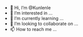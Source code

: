 - 👋 Hi, I’m @Kunlenle
- 👀 I’m interested in ...
- 🌱 I’m currently learning ...
- 💞️ I’m looking to collaborate on ...
- 📫 How to reach me ...

<!---
Kunlenle/Kunlenle is a ✨ special ✨ repository because its `README.md` (this file) appears on your GitHub profile.
You can click the Preview link to take a look at your changes.
--->
